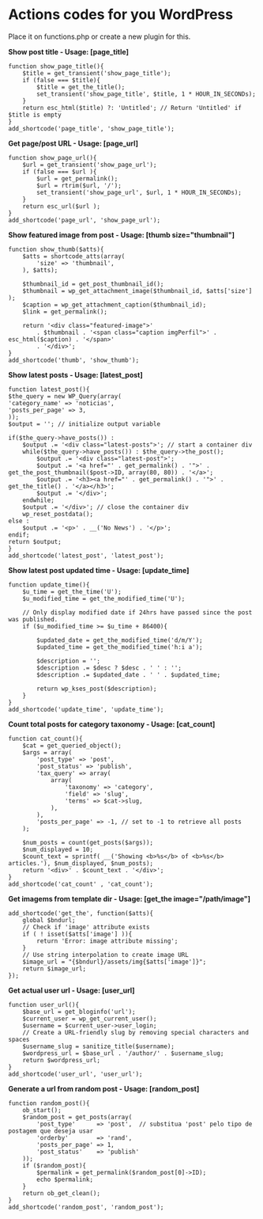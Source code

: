 # Actions codes for you WordPress

Place it on functions.php or create a new plugin for this.

**Show post title - Usage: [page_title]**

    function show_page_title(){
        $title = get_transient('show_page_title');
        if (false === $title){
            $title = get_the_title();
            set_transient('show_page_title', $title, 1 * HOUR_IN_SECONDs);
        }
        return esc_html($title) ?: 'Untitled'; // Return 'Untitled' if $title is empty
    }
    add_shortcode('page_title', 'show_page_title');

**Get page/post URL - Usage: [page_url]**

    function show_page_url(){
        $url = get_transient('show_page_url');
        if (false === $url ){
            $url = get_permalink();
            $url = rtrim($url, '/');
            set_transient('show_page_url', $url, 1 * HOUR_IN_SECONDs);
        }
        return esc_url($url );
    }
    add_shortcode('page_url', 'show_page_url');

**Show featured image from post - Usage: [thumb size="thumbnail"]**

    function show_thumb($atts){
        $atts = shortcode_atts(array(
            'size' => 'thumbnail',
        ), $atts);

        $thumbnail_id = get_post_thumbnail_id();
        $thumbnail = wp_get_attachment_image($thumbnail_id, $atts['size'] );
        $caption = wp_get_attachment_caption($thumbnail_id);
        $link = get_permalink();

        return '<div class="featured-image">'
            . $thumbnail . '<span class="caption imgPerfil">' . esc_html($caption) . '</span>'
            . '</div>';
    }
    add_shortcode('thumb', 'show_thumb');

**Show latest posts - Usage: [latest_post]**

    function latest_post(){
    $the_query = new WP_Query(array(
    'category_name' => 'noticias',
    'posts_per_page' => 3,
    ));
    $output = ''; // initialize output variable

    if($the_query->have_posts()) :
        $output .= '<div class="latest-posts">'; // start a container div
        while($the_query->have_posts()) : $the_query->the_post();
            $output .= '<div class="latest-post">';
            $output .= '<a href="' . get_permalink() . '">' . get_the_post_thumbnail($post->ID, array(80, 80)) . '</a>';
            $output .= '<h3><a href="' . get_permalink() . '">' . get_the_title() . '</a></h3>';
            $output .= '</div>';
        endwhile;
        $output .= '</div>'; // close the container div
        wp_reset_postdata();
    else :
        $output .= '<p>' . __('No News') . '</p>';
    endif;
    return $output;
    }
    add_shortcode('latest_post', 'latest_post');

**Show latest post updated time - Usage: [update_time]**

    function update_time(){
        $u_time = get_the_time('U');
        $u_modified_time = get_the_modified_time('U');
        
        // Only display modified date if 24hrs have passed since the post was published.
        if ($u_modified_time >= $u_time + 86400){
            
            $updated_date = get_the_modified_time('d/m/Y');
            $updated_time = get_the_modified_time('h:i a');
            
            $description = '';
            $description .= $desc ? $desc . ' ' : '';
            $description .= $updated_date . ' ' . $updated_time;
            
            return wp_kses_post($description);
        }
    }
    add_shortcode('update_time', 'update_time');

**Count total posts for category taxonomy - Usage: [cat_count]**

    function cat_count(){
        $cat = get_queried_object();
        $args = array(
            'post_type' => 'post',
            'post_status' => 'publish',
            'tax_query' => array(
                array(
                    'taxonomy' => 'category',
                    'field' => 'slug',
                    'terms' => $cat->slug,
                ),
            ),
            'posts_per_page' => -1, // set to -1 to retrieve all posts
        );

        $num_posts = count(get_posts($args));
        $num_displayed = 10;
        $count_text = sprintf( __('Showing <b>%s</b> of <b>%s</b> articles.'), $num_displayed, $num_posts);
        return '<div>' . $count_text . '</div>';
    }
    add_shortcode('cat_count' , 'cat_count');

**Get imagems from template dir - Usage: [get_the image="/path/image"]**

    add_shortcode('get_the', function($atts){
        global $bndurl;
        // Check if 'image' attribute exists
        if ( ! isset($atts['image'] )){
            return 'Error: image attribute missing';
        }
        // Use string interpolation to create image URL
        $image_url = "{$bndurl}/assets/img{$atts['image']}";
        return $image_url;
    });


**Get actual user url - Usage: [user_url]**

    function user_url(){
        $base_url = get_bloginfo('url');
        $current_user = wp_get_current_user();
        $username = $current_user->user_login;
        // Create a URL-friendly slug by removing special characters and spaces
        $username_slug = sanitize_title($username);
        $wordpress_url = $base_url . '/author/' . $username_slug;
        return $wordpress_url;
    }
    add_shortcode('user_url', 'user_url');

**Generate a url from random post - Usage: [random_post]**

    function random_post(){
        ob_start();
        $random_post = get_posts(array(
            'post_type'      => 'post',  // substitua 'post' pelo tipo de postagem que deseja usar
            'orderby'        => 'rand',
            'posts_per_page' => 1,
            'post_status'    => 'publish'
        ));
        if ($random_post){
            $permalink = get_permalink($random_post[0]->ID);
            echo $permalink;
        }
        return ob_get_clean();
    }
    add_shortcode('random_post', 'random_post');